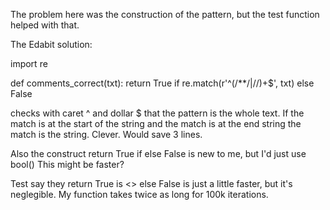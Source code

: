 The problem here was the construction of the pattern, but the test function helped with that.

The Edabit solution:

import re

def comments_correct(txt):
	return True if re.match(r'^(/\*\*/|//)+$', txt) else False

checks with caret ^ and dollar $ that the pattern is the whole text. If the match is at the start of the string and the match is at the end string the match is the string. Clever. Would save 3 lines.

Also the construct return True if <statement> else False is new to me, but I'd just use bool()
This might be faster? 

Test say they return True is <> else False is just a little faster, but it's neglegible.
My function takes twice as long for 100k iterations.